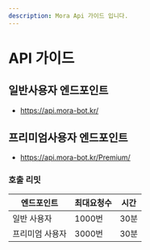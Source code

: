 ```yaml
---
description: Mora Api 가이드 입니다.
---
```


# API 가이드

## 일반사용자 엔드포인트

* https://api.mora-bot.kr/

## 프리미엄사용자 엔드포인트

* https://api.mora-bot.kr/Premium/


### 호출 리밋

| 엔드포인트 | 최대요청수 | 시간 |
| - | - | - |
| 일반 사용자 | 1000번 | 30분 |
| 프리미엄 사용자 | 3000번 | 30분 |
